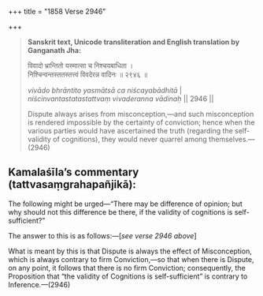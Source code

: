 +++
title = "1858 Verse 2946"

+++
> **Sanskrit text, Unicode transliteration and English translation by Ganganath Jha:** 
>
> विवादो भ्रान्तितो यस्मात्सा च निश्चयबाधिता ।  
> निश्चिन्वन्तस्ततस्तत्त्वं विवदेरन्न वादिनः ॥ २९४६ ॥ 
>
> *vivādo bhrāntito yasmātsā ca niścayabādhitā* \|  
> *niścinvantastatastattvaṃ vivaderanna vādinaḥ* \|\| 2946 \|\| 
>
> Dispute always arises from misconception,—and such misconception is rendered impossible by the certainty of conviction; hence when the various parties would have ascertained the truth (regarding the self-validity of cognitions), they would never quarrel among themselves.—(2946)



## Kamalaśīla’s commentary (tattvasaṃgrahapañjikā):

The following might be urged—“There may be difference of opinion; but why should not this difference be there, if the validity of cognitions is self-sufficient?”

The answer to this is as follows:—[*see verse 2946 above*]

What is meant by this is that Dispute is always the effect of Misconception, which is always contrary to firm Conviction,—so that when there is Dispute, on any point, it follows that there is no firm Conviction; consequently, the Proposition that “the validity of Cognitions is self-sufficient” is contrary to Inference.—(2946)


